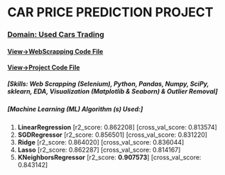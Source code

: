 # CAR PRICE PREDICTION PROJECT
### [Domain: Used Cars Trading](Project%20Documentation.pdf)
#### [View->WebScrapping Code File](car-price-data-collection-script.ipynb)
#### [View->Project Code File](car-price-prediction-project-code.ipynb)
##### [Skills: Web Scrapping (Selenium), Python, Pandas, Numpy, SciPy, sklearn, EDA, Visualization (Matplotlib & Seaborn) & Outlier Removal]
##### [Machine Learning (ML) Algorithm (s) Used:]
1. **LinearRegression** [r2_score: 0.862208] [cross_val_score: 0.813574]
2. **SGDRegressor**     [r2_score: 0.856501] [cross_val_score: 0.831220]
3. **Ridge**     [r2_score: 0.864020] [cross_val_score: 0.836044]
4. **Lasso**     [r2_score: 0.862287] [cross_val_score: 0.814167]
5. **KNeighborsRegressor**     [r2_score: **0.907573**] [cross_val_score: 0.843142]
